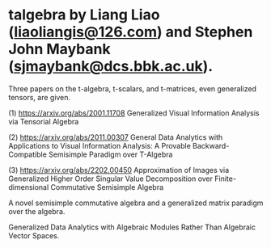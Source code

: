 # talgebra by Liang Liao (liaoliangis@126.com) and Stephen John Maybank (sjmaybank@dcs.bbk.ac.uk). 
Three papers on the t-algebra, t-scalars, and t-matrices, even generalized tensors, are given. 

(1) https://arxiv.org/abs/2001.11708  Generalized Visual Information Analysis via Tensorial Algebra 

(2) https://arxiv.org/abs/2011.00307   General Data Analytics with Applications to Visual Information Analysis: A Provable Backward-Compatible Semisimple Paradigm over T-Algebra

(3) https://arxiv.org/abs/2202.00450   Approximation of Images via Generalized Higher Order Singular Value Decomposition over Finite-dimensional Commutative Semisimple Algebra

A novel semisimple commutative algebra and a generalized matrix paradigm over the algebra.  

Generalized Data Analytics with Algebraic Modules Rather Than Algebraic Vector Spaces.   
